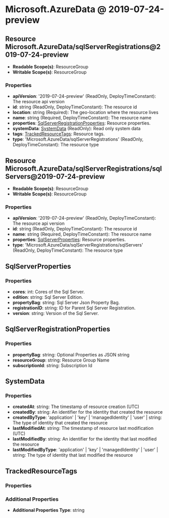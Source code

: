 # Microsoft.AzureData @ 2019-07-24-preview

## Resource Microsoft.AzureData/sqlServerRegistrations@2019-07-24-preview
* **Readable Scope(s)**: ResourceGroup
* **Writable Scope(s)**: ResourceGroup
### Properties
* **apiVersion**: '2019-07-24-preview' (ReadOnly, DeployTimeConstant): The resource api version
* **id**: string (ReadOnly, DeployTimeConstant): The resource id
* **location**: string (Required): The geo-location where the resource lives
* **name**: string (Required, DeployTimeConstant): The resource name
* **properties**: [SqlServerRegistrationProperties](#sqlserverregistrationproperties): Resource properties.
* **systemData**: [SystemData](#systemdata) (ReadOnly): Read only system data
* **tags**: [TrackedResourceTags](#trackedresourcetags): Resource tags.
* **type**: 'Microsoft.AzureData/sqlServerRegistrations' (ReadOnly, DeployTimeConstant): The resource type

## Resource Microsoft.AzureData/sqlServerRegistrations/sqlServers@2019-07-24-preview
* **Readable Scope(s)**: ResourceGroup
* **Writable Scope(s)**: ResourceGroup
### Properties
* **apiVersion**: '2019-07-24-preview' (ReadOnly, DeployTimeConstant): The resource api version
* **id**: string (ReadOnly, DeployTimeConstant): The resource id
* **name**: string (Required, DeployTimeConstant): The resource name
* **properties**: [SqlServerProperties](#sqlserverproperties): Resource properties.
* **type**: 'Microsoft.AzureData/sqlServerRegistrations/sqlServers' (ReadOnly, DeployTimeConstant): The resource type

## SqlServerProperties
### Properties
* **cores**: int: Cores of the Sql Server.
* **edition**: string: Sql Server Edition.
* **propertyBag**: string: Sql Server Json Property Bag.
* **registrationID**: string: ID for Parent Sql Server Registration.
* **version**: string: Version of the Sql Server.

## SqlServerRegistrationProperties
### Properties
* **propertyBag**: string: Optional Properties as JSON string
* **resourceGroup**: string: Resource Group Name
* **subscriptionId**: string: Subscription Id

## SystemData
### Properties
* **createdAt**: string: The timestamp of resource creation (UTC)
* **createdBy**: string: An identifier for the identity that created the resource
* **createdByType**: 'application' | 'key' | 'managedIdentity' | 'user' | string: The type of identity that created the resource
* **lastModifiedAt**: string: The timestamp of resource last modification (UTC)
* **lastModifiedBy**: string: An identifier for the identity that last modified the resource
* **lastModifiedByType**: 'application' | 'key' | 'managedIdentity' | 'user' | string: The type of identity that last modified the resource

## TrackedResourceTags
### Properties
### Additional Properties
* **Additional Properties Type**: string

